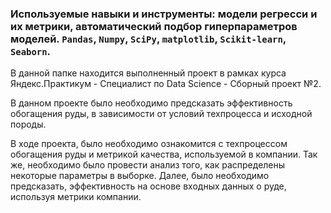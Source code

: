 ### Используемые навыки и инструменты: модели регресси и их метрики, автоматический подбор гиперпараметров моделей. `Pandas`, `Numpy`, `SciPy`, `matplotlib`, `Scikit-learn`, `Seaborn`.

В данной папке находится выполненный проект в рамках курса Яндекс.Практикум - Специалист по Data Science - Сборный проект №2.

В данном проекте было необходимо предсказать эффективность обогащения руды, в зависимости от условий техпроцесса и исходной породы.

В ходе проекта, было необходимо ознакомится с техпроцессом обогащения руды и метрикой качества, используемой в компании. Так же, необходимо было провести анализ того, как распределены некоторые параметры в выборке. Далее, было необходимо предсказать, эффективность на основе входных данных о руде, используя метрики компании.
